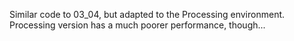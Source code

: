 Similar code to 03_04, but adapted to the Processing environment.
Processing version has a much poorer performance, though...
